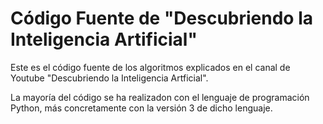 # Código Fuente de "Descubriendo la Inteligencia Artificial"

Este es el código fuente de los algoritmos explicados en el canal de Youtube "Descubriendo la Inteligencia Artficial".

La mayoría del código se ha realizadon con el lenguaje de programación Python, más concretamente con la versión 3 de dicho lenguaje.
